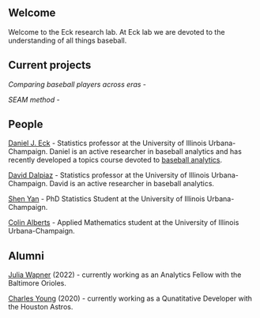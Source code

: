 ## Welcome 

Welcome to the Eck research lab. At Eck lab we are devoted to the understanding of all things baseball. 


## Current projects 

*Comparing baseball players across eras* - 

*SEAM method* - 


## People 

[Daniel J. Eck](https://publish.illinois.edu/danieleck/) - Statistics professor at the University of Illinois Urbana-Champaign. Daniel is an active researcher in baseball analytics and has recently developed a topics course devoted to [baseball analytics](https://courses.illinois.edu/schedule/2022/fall/STAT/430).

[David Dalpiaz](https://daviddalpiaz.org/) - Statistics professor at the University of Illinois Urbana-Champaign. David is an active researcher in baseball analytics.

[Shen Yan](https://www.linkedin.com/in/shen-yan-87a09812b/) - PhD Statistics Student at the University of Illinois Urbana-Champaign.

[Colin Alberts](https://www.linkedin.com/in/colin-alberts/) - Applied Mathematics student at the University of Illinois Urbana-Champaign.


## Alumni 

[Julia Wapner](https://www.linkedin.com/in/julia-wapner-72b418199/) (2022) - currently working as an Analytics Fellow with the Baltimore Orioles.

[Charles Young](https://www.linkedin.com/in/charles-young-2aa709136/) (2020) - currently working as a Qunatitative Developer with the Houston Astros.

